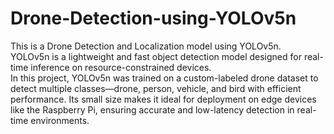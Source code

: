 # Drone-Detection-using-YOLOv5n
This is a Drone Detection and Localization model using YOLOv5n.
<br>
YOLOv5n is a lightweight and fast object detection model designed for real-time inference on resource-constrained devices. 
<br>
In this project, YOLOv5n was trained on a custom-labeled drone dataset to detect multiple classes—drone, person, vehicle, and bird with efficient performance. Its small size makes it ideal for deployment on edge devices like the Raspberry Pi, ensuring accurate and low-latency detection in real-time environments.


